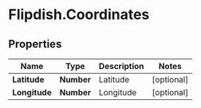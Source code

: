 # Flipdish.Coordinates

## Properties

Name | Type | Description | Notes
------------ | ------------- | ------------- | -------------
**Latitude** | **Number** | Latitude | [optional] 
**Longitude** | **Number** | Longitude | [optional] 


